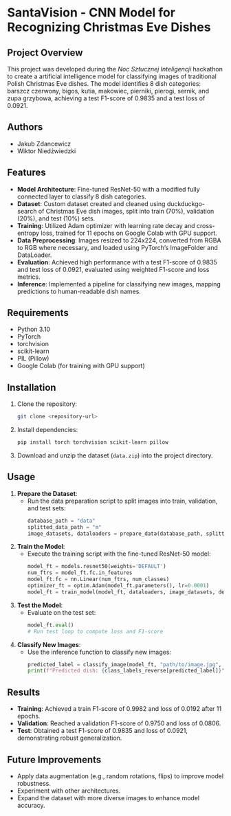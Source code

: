 # SantaVision - CNN Model for Recognizing Christmas Eve Dishes
## Project Overview
This project was developed during the *Noc Sztucznej Inteligencji* hackathon to create a artificial intelligence model for classifying images of traditional Polish Christmas Eve dishes. The model identifies 8 dish categories: barszcz czerwony, bigos, kutia, makowiec, pierniki, pierogi, sernik, and zupa grzybowa, achieving a test F1-score of 0.9835 and a test loss of 0.0921.
## Authors
- Jakub Zdancewicz
- Wiktor Niedźwiedzki

## Features
- **Model Architecture**: Fine-tuned ResNet-50 with a modified fully connected layer to classify 8 dish categories.
- **Dataset**: Custom dataset created and cleaned using duckduckgo-search of Christmas Eve dish images, split into train (70%), validation (20%), and test (10%) sets.
- **Training**: Utilized Adam optimizer with learning rate decay and cross-entropy loss, trained for 11 epochs on Google Colab with GPU support.
- **Data Preprocessing**: Images resized to 224x224, converted from RGBA to RGB where necessary, and loaded using PyTorch’s ImageFolder and DataLoader.
- **Evaluation**: Achieved high performance with a test F1-score of 0.9835 and test loss of 0.0921, evaluated using weighted F1-score and loss metrics.
- **Inference**: Implemented a pipeline for classifying new images, mapping predictions to human-readable dish names.

## Requirements
- Python 3.10
- PyTorch
- torchvision
- scikit-learn
- PIL (Pillow)
- Google Colab (for training with GPU support)

## Installation
1. Clone the repository:
   ```bash
   git clone <repository-url>
   ```
2. Install dependencies:
   ```bash
   pip install torch torchvision scikit-learn pillow
   ```
3. Download and unzip the dataset (`data.zip`) into the project directory.

## Usage
1. **Prepare the Dataset**:
   - Run the data preparation script to split images into train, validation, and test sets:
     ```python
     database_path = "data"
     splitted_data_path = "m"
     image_datasets, dataloaders = prepare_data(database_path, splitted_data_path, validation_split=0.2, batch_size=128)
     ```
2. **Train the Model**:
   - Execute the training script with the fine-tuned ResNet-50 model:
     ```python
     model_ft = models.resnet50(weights='DEFAULT')
     num_ftrs = model_ft.fc.in_features
     model_ft.fc = nn.Linear(num_ftrs, num_classes)
     optimizer_ft = optim.Adam(model_ft.parameters(), lr=0.0001)
     model_ft = train_model(model_ft, dataloaders, image_datasets, device, loss_fn, optimizer_ft, num_epochs=11)
     ```
3. **Test the Model**:
   - Evaluate on the test set:
     ```python
     model_ft.eval()
     # Run test loop to compute loss and F1-score
     ```
4. **Classify New Images**:
   - Use the inference function to classify new images:
     ```python
     predicted_label = classify_image(model_ft, "path/to/image.jpg", class_labels, device)
     print(f"Predicted dish: {class_labels_reverse[predicted_label]}")
     ```

## Results
- **Training**: Achieved a train F1-score of 0.9982 and loss of 0.0192 after 11 epochs.
- **Validation**: Reached a validation F1-score of 0.9750 and loss of 0.0806.
- **Test**: Obtained a test F1-score of 0.9835 and loss of 0.0921, demonstrating robust generalization.

## Future Improvements
- Apply data augmentation (e.g., random rotations, flips) to improve model robustness.
- Experiment with other architectures.
- Expand the dataset with more diverse images to enhance model accuracy.
